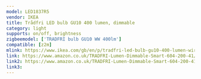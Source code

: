 ```yaml
---
model: LED1837R5
vendor: IKEA
title: Trådfri LED bulb GU10 400 lumen, dimmable
category: light
supports: on/off, brightness
zigbeemodel: ['TRADFRI bulb GU10 WW 400lm']
compatible: [z2m]
mlink: https://www.ikea.com/gb/en/p/tradfri-led-bulb-gu10-400-lumen-wireless-dimmable-warm-white-60420041/
link: https://www.amazon.co.uk/TRADFRI-Lumen-Dimmable-Smart-604-200-41/dp/B07ZTVCVLK
link2: https://www.amazon.co.uk/TRADFRI-Lumen-Dimmable-Smart-604-200-41/dp/B07ZS3TNRH
link3: 
---
```

